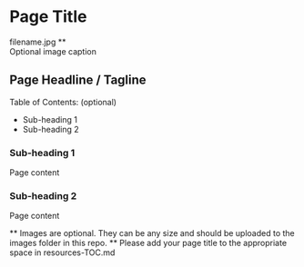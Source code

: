 # Page Title  
filename.jpg **  
Optional image caption  
## Page Headline / Tagline  
Table of Contents: (optional)  
* Sub-heading 1  
* Sub-heading 2  

### Sub-heading 1
Page content  
### Sub-heading 2
Page content  

** Images are optional. They can be any size and should be uploaded to the images folder in this repo.
** Please add your page title to the appropriate space in resources-TOC.md